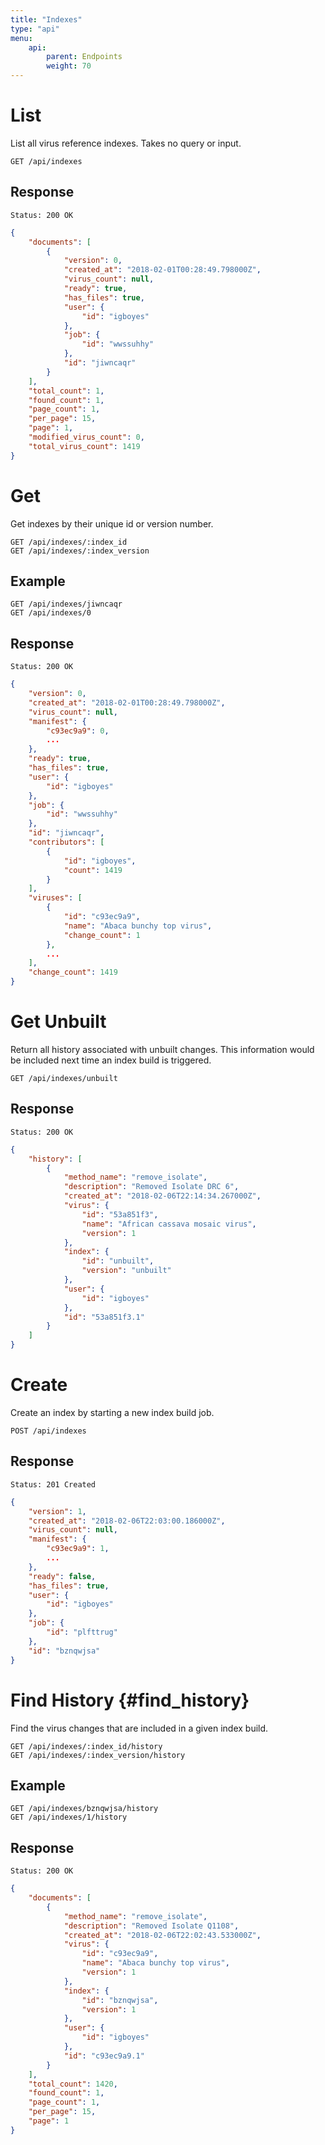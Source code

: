 ```yaml
---
title: "Indexes"
type: "api"
menu:
    api:
        parent: Endpoints
        weight: 70
---
```


# List

List all virus reference indexes. Takes no query or input.

```
GET /api/indexes
```

## Response

```
Status: 200 OK
```

```json
{
	"documents": [
		{
			"version": 0,
			"created_at": "2018-02-01T00:28:49.798000Z",
			"virus_count": null,
			"ready": true,
			"has_files": true,
			"user": {
				"id": "igboyes"
			},
			"job": {
				"id": "wwssuhhy"
			},
			"id": "jiwncaqr"
		}
	],
	"total_count": 1,
	"found_count": 1,
	"page_count": 1,
	"per_page": 15,
	"page": 1,
	"modified_virus_count": 0,
	"total_virus_count": 1419
}
```


# Get

Get indexes by their unique id or version number.

```
GET /api/indexes/:index_id
GET /api/indexes/:index_version
```

## Example

```
GET /api/indexes/jiwncaqr
GET /api/indexes/0
```

## Response

```
Status: 200 OK
```

```json
{
	"version": 0,
	"created_at": "2018-02-01T00:28:49.798000Z",
	"virus_count": null,
	"manifest": {
		"c93ec9a9": 0,
        ...
	},
	"ready": true,
	"has_files": true,
	"user": {
		"id": "igboyes"
	},
	"job": {
		"id": "wwssuhhy"
	},
	"id": "jiwncaqr",
	"contributors": [
		{
			"id": "igboyes",
			"count": 1419
		}
	],
	"viruses": [
		{
			"id": "c93ec9a9",
			"name": "Abaca bunchy top virus",
			"change_count": 1
		},
        ...
	],
	"change_count": 1419
}
```


# Get Unbuilt

Return all history associated with unbuilt changes. This information would be included next time an index build is triggered.

```
GET /api/indexes/unbuilt
```

## Response

```
Status: 200 OK
```

```json
{
	"history": [
		{
			"method_name": "remove_isolate",
			"description": "Removed Isolate DRC 6",
			"created_at": "2018-02-06T22:14:34.267000Z",
			"virus": {
				"id": "53a851f3",
				"name": "African cassava mosaic virus",
				"version": 1
			},
			"index": {
				"id": "unbuilt",
				"version": "unbuilt"
			},
			"user": {
				"id": "igboyes"
			},
			"id": "53a851f3.1"
		}
	]
}
```

# Create

Create an index by starting a new index build job.

```
POST /api/indexes
```

## Response

```
Status: 201 Created
```

```json
{
	"version": 1,
	"created_at": "2018-02-06T22:03:00.186000Z",
	"virus_count": null,
	"manifest": {
		"c93ec9a9": 1,
        ...
	},
	"ready": false,
	"has_files": true,
	"user": {
		"id": "igboyes"
	},
	"job": {
		"id": "plfttrug"
	},
	"id": "bznqwjsa"
}
```

# Find History {#find_history}

Find the virus changes that are included in a given index build.

```
GET /api/indexes/:index_id/history
GET /api/indexes/:index_version/history
```

## Example

```
GET /api/indexes/bznqwjsa/history
GET /api/indexes/1/history
```

## Response

```
Status: 200 OK
```

```json
{
	"documents": [
		{
			"method_name": "remove_isolate",
			"description": "Removed Isolate Q1108",
			"created_at": "2018-02-06T22:02:43.533000Z",
			"virus": {
				"id": "c93ec9a9",
				"name": "Abaca bunchy top virus",
				"version": 1
			},
			"index": {
				"id": "bznqwjsa",
				"version": 1
			},
			"user": {
				"id": "igboyes"
			},
			"id": "c93ec9a9.1"
		}
	],
	"total_count": 1420,
	"found_count": 1,
	"page_count": 1,
	"per_page": 15,
	"page": 1
}
```
